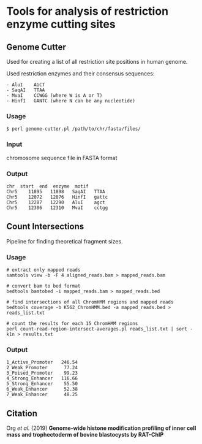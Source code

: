 # Tools for analysis of restriction enzyme cutting sites

## Genome Cutter

Used for creating a list of all restriction site positions in human genome.

Used restriction enzymes and their consensus sequences:
```
- AluI    AGCT                                         
- SaqAI   TTAA 
- MvaI    CCWGG (where W is A or T)
- HinfI   GANTC (where N can be any nucleotide)
```

### Usage
```shell
$ perl genome-cutter.pl /path/to/chr/fasta/files/
```

### Input        
chromosome sequence file in FASTA format

### Output
```
chr  start  end  enzyme  motif
Chr5	11895	11898	SaqAI	TTAA
Chr5	12072	12076	HinfI	gattc
Chr5	12287	12290	AluI	agct
Chr5	12306	12310	MvaI	cctgg
```

## Count Intersections

Pipeline for finding theoretical fragment sizes.

### Usage
```
# extract only mapped reads
samtools view -b -F 4 aligned_reads.bam > mapped_reads.bam

# convert bam to bed format
bedtools bamtobed -i mapped_reads.bam > mapped_reads.bed

# find intersections of all ChromHMM regions and mapped reads
bedtools coverage -b K562_ChromHMM.bed -a mapped_reads.bed > reads_list.txt

# count the results for each 15 ChromHMM regions
perl count-read-region-intersect-averages.pl reads_list.txt | sort -k1n > results.txt
```

### Output
```
1_Active_Promoter   246.54
2_Weak_Promoter      77.24
3_Poised_Promoter    99.23
4_Strong_Enhancer   116.66
5_Strong_Enhancer    55.50
6_Weak_Enhancer      52.38
7_Weak_Enhancer      48.25
```

## Citation
Org *et al.* (2019) **Genome-wide histone modification profiling of inner cell mass and trophectoderm of bovine blastocysts by RAT-ChIP**
